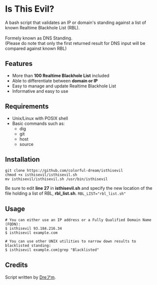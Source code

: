 # Is This Evil?
A bash script that validates an IP or domain's standing against a list of known Realtime Blackhole List (RBL).
<br>
<br>
Formely known as DNS Standing.
<br>
(Please do note that only the first returned result for DNS input will be compared against known RBL)

Features
--------------------
* More than __100 Realtime Blackhole List__ included
* Able to differentiate between __domain or IP__
* Easy to manage and update Realtime Blackhole List
* Informative and easy to use

Requirements
--------------------
* Unix/Linux with POSIX shell
* Basic commands such as:
	* dig
	* git
	* host
	* source

Installation
--------------------
	git clone https://github.com/colorful-dream/isthisevil
	chmod +x isthisevil/isthisevil.sh
	mv isthisevil/isthisevil.sh /usr/bin/isthisevil

Be sure to edit __line 27__ in __isthisevil.sh__ and specify the new location of the file holding a list of RBL, __rbl_list.sh__.
`RBL_LIST="rbl_list.sh"`

Usage
--------------------
	# You can either use an IP address or a Fully Qualified Domain Name (FQDN):
	$ isthisevil 93.184.216.34
	$ isthisevil example.com

	# You can use other UNIX utilities to narrow down results to blacklisted standing:
	$ isthisevil example.com|grep "Blacklisted" 


Credits
--------------------
Script written by [Dreアm](https://github.com/colorful-dream).
